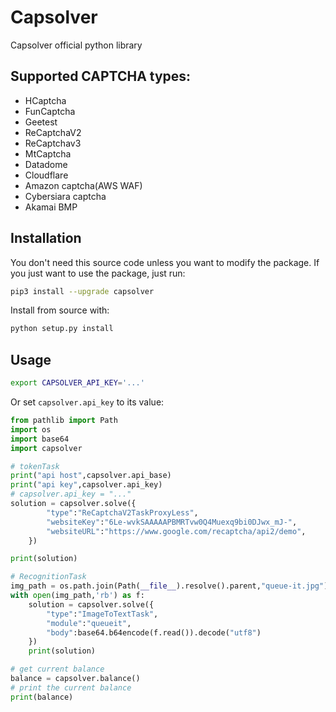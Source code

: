 # Capsolver
Capsolver official python library

## Supported CAPTCHA types:
- HCaptcha
- FunCaptcha
- Geetest
- ReCaptchaV2
- ReCaptchav3
- MtCaptcha
- Datadome
- Cloudflare
- Amazon captcha(AWS WAF)
- Cybersiara captcha
- Akamai BMP


## Installation

You don't need this source code unless you want to modify the package. If you just
want to use the package, just run:

```sh
pip3 install --upgrade capsolver
```

Install from source with:

```sh
python setup.py install
```

## Usage

```bash
export CAPSOLVER_API_KEY='...'
```

Or set `capsolver.api_key` to its value:

```python
from pathlib import Path
import os
import base64
import capsolver

# tokenTask
print("api host",capsolver.api_base)
print("api key",capsolver.api_key)
# capsolver.api_key = "..."
solution = capsolver.solve({
        "type":"ReCaptchaV2TaskProxyLess",
        "websiteKey":"6Le-wvkSAAAAAPBMRTvw0Q4Muexq9bi0DJwx_mJ-",
        "websiteURL":"https://www.google.com/recaptcha/api2/demo",
    })

print(solution)

# RecognitionTask
img_path = os.path.join(Path(__file__).resolve().parent,"queue-it.jpg")
with open(img_path,'rb') as f:
    solution = capsolver.solve({
        "type":"ImageToTextTask",
        "module":"queueit",
        "body":base64.b64encode(f.read()).decode("utf8")
    })
    print(solution)

# get current balance
balance = capsolver.balance()
# print the current balance
print(balance)
```



